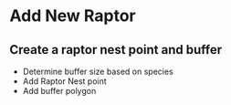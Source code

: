 # Add New Raptor 
## Create a raptor nest point and buffer

* Determine buffer size based on species
* Add Raptor Nest point
* Add buffer polygon